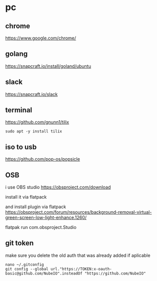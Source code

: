# pc

## chrome
https://www.google.com/chrome/

## golang
https://snapcraft.io/install/goland/ubuntu

## slack
https://snapcraft.io/slack

## terminal
https://github.com/gnunn1/tilix

```
sudo apt -y install tilix
```


## iso to usb

https://github.com/pop-os/popsicle

## OSB 

i use OBS studio
https://obsproject.com/download

install it via flatpack

and install plugin via flatpack
https://obsproject.com/forum/resources/background-removal-virtual-green-screen-low-light-enhance.1260/

flatpak run com.obsproject.Studio


## git token
make sure you delete the old auth that was already added if aplicable
```
nano ~/.gitconfig
git config --global url."https://TOKEN:x-oauth-basic@github.com/NubeIO".insteadOf "https://github.com/NubeIO"
```
